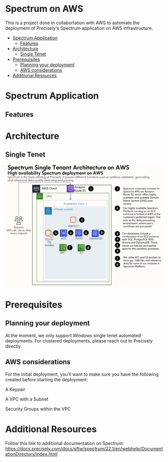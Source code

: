 # Spectrum on AWS
This is a project done in collabortation with AWS to automate the deployment of Precisely's Spectrum application on AWS infrastructure.
- [Spectrum Application](#spectrum-application)
  - [Features](#features)
- [Architecture](#architecture)
  - [Single Tenet](#single-tenet)
- [Prerequisites](#prerequisites)
  - [Planning your deployment](#planning-your-deployment)
  - [AWS considerations](#aws-considerations)
- [Additional Resources](#additional-resources)

# Spectrum Application
  ## Features
# Architecture
  ## Single Tenet
  ![Single Tenet Architecture diagram](/images/spectrumSingleTenet.PNG)
# Prerequisites
  ## Planning your deployment
  At the moment, we only support Windows single tenet automated deployments. For clustered deployments, please reach out to Precisely directly.
  ## AWS considerations
  For the initial deployment, you'll want to make sure you have the following created before starting the deployment:
  
  A Keypair
  
  A VPC with a Subnet
  
  Security Groups within the VPC
  
# Additional Resources
Follow this link to additional documentation on Spectrum:
https://docs.precisely.com/docs/sftw/spectrum/22.1/en/webhelp/DocumentationDirectory/index.html
